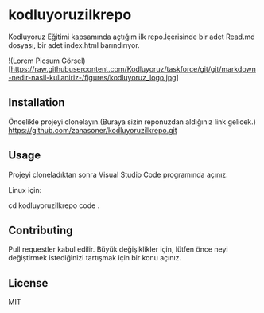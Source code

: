 # kodluyoruzilkrepo
Kodluyoruz Eğitimi kapsamında açtığım ilk repo.İçerisinde bir adet Read.md dosyası, bir adet index.html barındırıyor.

!(Lorem Picsum Görsel)[https://raw.githubusercontent.com/Kodluyoruz/taskforce/git/git/markdown-nedir-nasil-kullaniriz-/figures/kodluyoruz_logo.jpg]

## Installation
Öncelikle projeyi clonelayın.(Buraya sizin reponuzdan aldığınız link gelicek.) 
https://github.com/zanasoner/kodluyoruzilkrepo.git

## Usage

Projeyi cloneladıktan sonra Visual Studio Code programında açınız.

Linux için:

cd kodluyoruzilkrepo
code .

## Contributing
Pull requestler kabul edilir. Büyük değişiklikler için, lütfen önce neyi değiştirmek istediğinizi tartışmak için bir konu açınız.

## License
MIT


